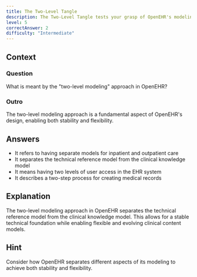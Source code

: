 ```yaml
---
title: The Two-Level Tangle
description: The Two-Level Tangle tests your grasp of OpenEHR's modeling approach!
level: 5
correctAnswer: 2
difficulty: "Intermediate"
---
```


## Context

### Question

What is meant by the "two-level modeling" approach in OpenEHR?

### Outro

The two-level modeling approach is a fundamental aspect of OpenEHR's design, enabling both stability and flexibility.

## Answers

- It refers to having separate models for inpatient and outpatient care
- It separates the technical reference model from the clinical knowledge model
- It means having two levels of user access in the EHR system
- It describes a two-step process for creating medical records

## Explanation

The two-level modeling approach in OpenEHR separates the technical reference model from the clinical knowledge model. This allows for a stable technical foundation while enabling flexible and evolving clinical content models.

## Hint

Consider how OpenEHR separates different aspects of its modeling to achieve both stability and flexibility.
